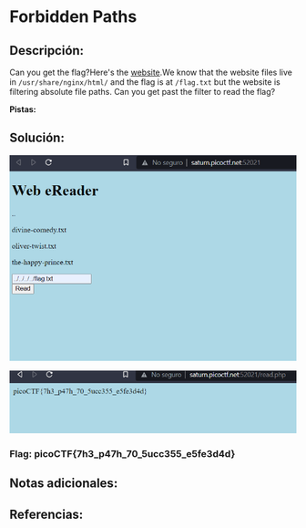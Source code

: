 # Forbidden Paths

## Descripción: 
Can you get the flag?Here's the [website](http://saturn.picoctf.net:52021/).We know that the website files live in `/usr/share/nginx/html/` and the flag is at `/flag.txt` but the website is filtering absolute file paths. Can you get past the filter to read the flag?

**Pistas:**

## Solución:

![Pasted image 20230427114814](Pasted%20image%2020230427114814.png)

![Pasted image 20230427114852](Pasted%20image%2020230427114852.png)

### Flag: picoCTF{7h3_p47h_70_5ucc355_e5fe3d4d}

## Notas adicionales:



## Referencias: